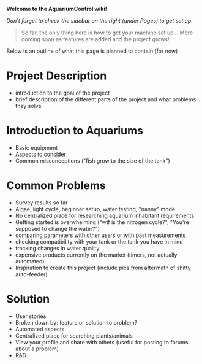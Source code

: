 **Welcome to the AquariumControl wiki!**

_Don't forget to check the sidebar on the right (under Pages) to get set up._

>So far, the only thing here is how to get your machine set up...
>More coming soon as features are added and the project grows!


Below is an outline of what this page is planned to contain (for now)

# Project Description
* introduction to the goal of the project
* brief description of the different parts of the project and what problems they solve

# Introduction to Aquariums
* Basic equipment
* Aspects to consider 
* Common misconceptions ("fish grow to the size of the tank")

# Common Problems
* Survey results so far
* Algae, light cycle, beginner setup, water testing, "nanny" mode
* No centralized place for researching aquarium inhabitant requirements
* Getting started is overwhelming ("wtf is the nitrogen cycle?", "You're supposed to change the water?")
* comparing parameters with other users or with past measurements
* checking compatibility with your tank or the tank you have in mind
* tracking changes in water quality
* expensive products currently on the market (timers, not actually automated)
* Inspiration to create this project (include pics from aftermath of shitty auto-feeder)
# Solution
* User stories
* Broken down by: feature or solution to problem?
* Automated aspects
* Centralized place for searching plants/animals
* View your profile and share with others (useful for posting to forums about a problem)
* R&D
